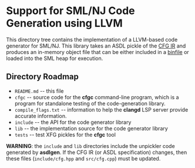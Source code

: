 # Support for SML/NJ Code Generation using LLVM

This directory tree contains the implementation of a LLVM-based
code generator for SML/NJ. This library takes an ASDL pickle
of the [CFG IR](https://github.com/smlnj/.github/wiki/Informal-Semantics-of-the-CFG-IR)
and produces an in-memory object file that can be either included
in a [binfile](https://github.com/smlnj/.github/wiki/Binfile-Format-and-Linking)
or loaded into the SML heap for execution.

## Directory Roadmap

* `README.md` -- this file
* `cfgc` -- source code for the **cfgc** command-line program, which is a program
  for standalone testing of the code-generation library.
* `compile_flags.txt` -- information to help the **clangd** LSP server provide
  accurate information.
* `include` -- the API for the code generator library
* `lib` -- the implementation source for the code generator library
* `tests` -- test XFG pickles for the **cfgc** tool

**WARNING**: the `include` and `lib` directories include the unpickler
code generated by **asdlgen**.  If the CFG IR (or ASDL specification)
changes, then these files (`include/cfg.hpp` and `src/cfg.cpp`) must be
updated.
